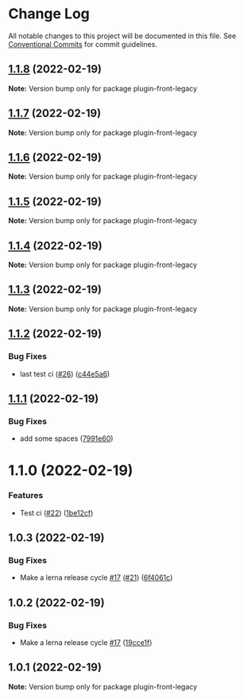 # Change Log

All notable changes to this project will be documented in this file.
See [Conventional Commits](https://conventionalcommits.org) for commit guidelines.

## [1.1.8](https://github.com/tehzi/furpage-post-plugin/compare/plugin-front-legacy@1.1.7...plugin-front-legacy@1.1.8) (2022-02-19)

**Note:** Version bump only for package plugin-front-legacy





## [1.1.7](https://github.com/tehzi/furpage-post-plugin/compare/plugin-front-legacy@1.1.6...plugin-front-legacy@1.1.7) (2022-02-19)

**Note:** Version bump only for package plugin-front-legacy





## [1.1.6](https://github.com/tehzi/furpage-post-plugin/compare/plugin-front-legacy@1.1.5...plugin-front-legacy@1.1.6) (2022-02-19)

**Note:** Version bump only for package plugin-front-legacy





## [1.1.5](https://github.com/tehzi/furpage-post-plugin/compare/plugin-front-legacy@1.1.4...plugin-front-legacy@1.1.5) (2022-02-19)

**Note:** Version bump only for package plugin-front-legacy





## [1.1.4](https://github.com/tehzi/furpage-post-plugin/compare/plugin-front-legacy@1.1.3...plugin-front-legacy@1.1.4) (2022-02-19)

**Note:** Version bump only for package plugin-front-legacy





## [1.1.3](https://github.com/tehzi/furpage-post-plugin/compare/plugin-front-legacy@1.1.2...plugin-front-legacy@1.1.3) (2022-02-19)

**Note:** Version bump only for package plugin-front-legacy





## [1.1.2](https://github.com/tehzi/furpage-post-plugin/compare/plugin-front-legacy@1.1.1...plugin-front-legacy@1.1.2) (2022-02-19)


### Bug Fixes

* last test ci ([#26](https://github.com/tehzi/furpage-post-plugin/issues/26)) ([c44e5a6](https://github.com/tehzi/furpage-post-plugin/commit/c44e5a6a1b6cc3beefbbf9e3812a990a852ae8f6))





## [1.1.1](https://github.com/tehzi/furpage-post-plugin/compare/plugin-front-legacy@1.1.0...plugin-front-legacy@1.1.1) (2022-02-19)


### Bug Fixes

* add some spaces ([7991e60](https://github.com/tehzi/furpage-post-plugin/commit/7991e606db32b407859a493467417e8c8a5b6079))





# 1.1.0 (2022-02-19)


### Features

* Test ci ([#22](https://github.com/tehzi/furpage-post-plugin/issues/22)) ([1be12cf](https://github.com/tehzi/furpage-post-plugin/commit/1be12cfe4b31b52ed10f03a6eea257a8911a08ea))





## 1.0.3 (2022-02-19)


### Bug Fixes

* Make a lerna release cycle [#17](https://github.com/tehzi/furpage-post-plugin/issues/17) ([#21](https://github.com/tehzi/furpage-post-plugin/issues/21)) ([6f4061c](https://github.com/tehzi/furpage-post-plugin/commit/6f4061c8750558dbf72a94f51b5dd007139e5755))





## 1.0.2 (2022-02-19)


### Bug Fixes

* Make a lerna release cycle [#17](https://github.com/tehzi/furpage-post-plugin/issues/17) ([19cce1f](https://github.com/tehzi/furpage-post-plugin/commit/19cce1f57d7b799984e9299ac77dd96493c4a4c3))





## 1.0.1 (2022-02-19)

**Note:** Version bump only for package plugin-front-legacy

